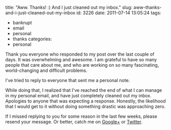 title: "Aww. Thanks! :) And I just cleaned out my inbox."
slug: aww-thanks-and-i-just-cleaned-out-my-inbox
id: 3226
date: 2011-07-14 13:05:24
tags: 
- bankrupt
- email
- personal
- thanks
categories: 
- personal

Thank you everyone who responded to my post over the last couple of days. It was overwhelming and awesome. I am grateful to have so many people that care about me, and who are working on so many fascinating, world-changing and difficult problems. 

I've tried to reply to everyone that sent me a personal note. 

While doing that, I realized that I've reached the end of what I can manage in my personal email, and have just completely cleaned out my inbox. Apologies to anyone that was expecting a response. Honestly, the likelihood that I would get to it without doing something drastic was approaching zero.

If I missed replying to you for some reason in the last few weeks, please resend your message. Or better, catch me on [Google+](https://plus.google.com/104248386338488302490) or [Twitter](http://twitter.com/selenamarie).
